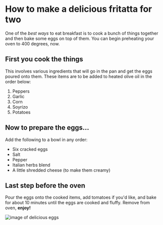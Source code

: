# How to make a delicious fritatta for two

One of the _best ways_ to eat breakfast is to cook a bunch of things together and then bake some eggs on top of them. You can begin preheating your oven to 400 degrees, now.

## First you cook the things

This involves various ingredients that will go in the pan and get the eggs poured onto them. These items are to be added to heated olive oil in the order below:

1. Peppers
2. Garlic
3. Corn
4. Soyrizo
5. Potatoes

## Now to prepare the eggs...

Add the following to a bowl in any order:

* Six cracked eggs
* Salt
* Pepper
* Italian herbs blend
* A little shredded cheese (to make them creamy)

## Last step before the oven

Pour the eggs onto the cooked items, add tomatoes if you'd like, and bake for about 10 minutes until the eggs are cooked and fluffy. Remove from oven, **enjoy!**

![image of delicious eggs](http://lorempixel.com/output/nightlife-q-g-640-480-3.jpg)